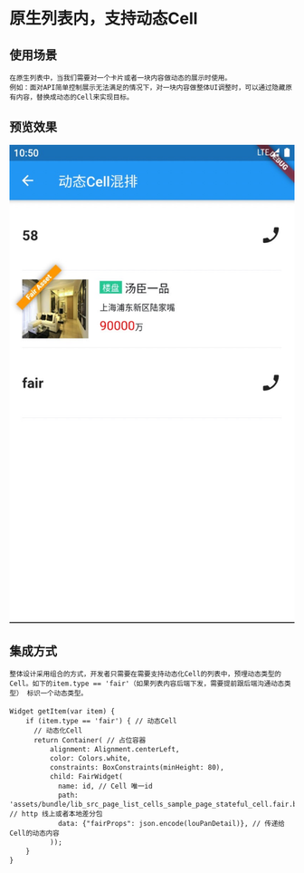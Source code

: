 # 原生列表内，支持动态Cell

## 使用场景
    在原生列表中，当我们需要对一个卡片或者一块内容做动态的展示时使用。
    例如：面对API简单控制展示无法满足的情况下，对一块内容做整体UI调整时，可以通过隐藏原有内容，替换成动态的Cell来实现目标。

## 预览效果

![listCell](./assets/smaple_list_dynamic_cell.jpg)

## 集成方式

    整体设计采用组合的方式，开发者只需要在需要支持动态化Cell的列表中，预埋动态类型的Cell。如下的item.type == 'fair'（如果列表内容后端下发，需要提前跟后端沟通动态类型） 标识一个动态类型。

    Widget getItem(var item) {
        if (item.type == 'fair') { // 动态Cell
          // 动态化Cell
          return Container( // 占位容器
              alignment: Alignment.centerLeft,
              color: Colors.white,
              constraints: BoxConstraints(minHeight: 80),
              child: FairWidget(
                name: id, // Cell 唯一id
                path: 'assets/bundle/lib_src_page_list_cells_sample_page_stateful_cell.fair.bin', // http 线上或者本地差分包
                data: {"fairProps": json.encode(louPanDetail)}, // 传递给Cell的动态内容
              ));
        }
    }

